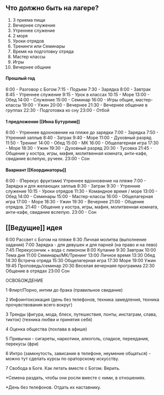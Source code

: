 ## Что должно быть на лагере?
1. 3 приема пищи
2. Вечернее служение
3. Утреннее служение
4. 2 моря
5. Уроки отрядов
6. Тренинги или Семинары
7. Время на подготовку отряда
8. Мастер классы
9. Игры
10. Вечернее общние

#### Прошлый год
6:00 - Разговор с Богом
7:15 - Подъем
7:30 - Зарядка
8:00 - Завтрак
8:45 - Утреннее служение
9:15 - Урок в классах
10:15 - Море
13:00 - Обед
14:00 - Служение
15:00 - Семинар
16:00 - Игры общие, мастер-классы
19:00 - Ужин
20:00 - Вечернее
21:30 - Вечернее общение в группах
22:30 - Подготовка ко сну
23:00 - Отбой

#### 1 предложение [[Инна Бутурлим]]
6:00 - Утреннее вдохновение на пляже до зарядки
7:00 - Зарядка
7:50 - Утренний заплыв
8:40 - Затрак
9:40 - Море
11:00 - Духовный разряд
11:50 - Тренинг
14:00 - Обед
15:00 - МК
16:00 - Общелагерная игра
17:30 - Море
18:30 - Ужин
19:30 - Духовный разряд
20:30 - Тусовка
21:45 - Общение у костра, игры, мафия, молитвенная комната, анти-кафе, свидание вслепую, ручеек.
23:00 - Сон

#### Ваариант [[Координаторы]]
6:00 - (Перекус фруктами) Утреннее вдохновение на пляже 
7:00 - Зарядка и для желающих заплыв
8:30 - Затрак
9:30 - Утренние служение
10:15 - Уроки отрядов
11:30 - Командное время / море
13:00 - Обед
14:00 - Семинары
15:00 - Мастер-классы
16:00 - Общелагерная игра
17:00 - Море
18:30 - Ужин
19:30 - Вечернее
21:00 - Общение отрядов.
21:40 - Общение у костра, игры, мафия, молитвенная комната, анти-кафе, свидание вслепую.
23:00 - Сон

## [[Ведущие]] идея
6:00 Рассвет с Богом на пляже 
6:30 Личная молитва (выполнение задания)
7:00 Зарядка - для девушек и для парней (на право и на лево)
7:45 Перекусончик + вода с лимоном
8:00 Купание
9:30 Завтрак
10:00 Тема дня
11:00 Семинары/МК/Тренинг
13:00 Личное время
13:30 Обед
14:30 Встреча отряда
15:30 Общелагерная игра
17:30 Море
19:00 Ужин
19:45 Проповедь/семинар 
20:30 Веселая вечернаяя программа
22:30 Общение в отрядах
23:00 Сон
  
ОСВОБОЖДЕНИЕ

1 Флирт/Порно, интим до брака (правильное свидание)

2 Инфоинтоксикация (день без телефонов, техника замедления, техника прочувствования всего вокруг)

3 Тренды (фигура, мода, блеск, путешествия, понты, инстаграм, слава, тикток) (техника любви и принятия себя)

4 Оценка общества (похлава в афише)

5 Привычки - сигареты, наркотики, алкоголь, сладкое, переедания, перекусы (фри)

6 Интро (замкнутость, зависание в телефоне, неумение общаться) - можно тут сделать курсы по ораторскому искусству.

7 Свобода в Боге. Как летать вместе с Богом. Верить. 

  

\*Семена раздать, чтобы они росли вместе с ними, в отношениях.

\*День без телефонов. Отдать их наставнику.
